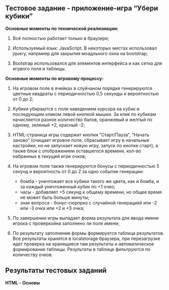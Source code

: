 <h2>Тестовое задание - приложение-игра “Убери кубики”</h2>

<b>Основные моменты по технической реализиации:</b>

1. Всё полностью работает только в браузере;

2. Используемый язык: JavaScript. В некоторых местах использовал jquery, напрмиер для закрытия моадльного окна на bootstrap;

3. Bootstrap использовался для элементов интерфейса и как сетка для игрвого поля и таблицы.


<b>Основные моменты по игровому процессу:</b>

1. На игровом поле в ячейках в слуйчаном порядке генерируются цветные квадраты с периодичностью 0,5 секунды и вероятностью от 0 до 2;

2. Кубики убираются с поля наведением курсора на кубик и последующим кликом левой кнопкой мышки. За клик по кубикам начисляется разное количество балов, оранжевый и желтый по одному, зеленый +2, красный -2;

3. HTML-страница игры содержит кнопки “Старт/Пауза”, “Начать заново” (очищает игровое поле, сбрасывает игру в начальные настройки, но не запускает новую игру, запуск по кнопке старт), а также блок с отображением оставшегося времени, кол-во набранных в текущей игре очков;

4. На игровом поле также генерируются бонусы с периодичностью 5 секунд и вероятность от 0 до 2 за одно событие генерации:
   - бомба - уничтожает все кубики такого же цвета, как и бомба, и за каждый уничтоженный кубик по +1 очко;
   - часы - добавляет +5 секунд к общему времени, но общее время не может быть больше минуты;
   - знак вопроса - бонус-сюрприз с случайной генерацией или -2 или -3 очка или +2 и +3 очка;
   
5. По завершении игры выпадает форма результата для ввода имени игрока с проверкойна заполнено ли поле имени;

6. По результату заполнения формы формируется таблица результатов. Все результаты хранятся в localstorage браузера, при перезагрузке идет проверка на хранящиеся там результаты и автоматическое формирование таблицы. Результаты в таблице фильтруются по количеству очков.

<h2>Результаты тестовых заданий</h2>

<b>HTML - Основы</b>

